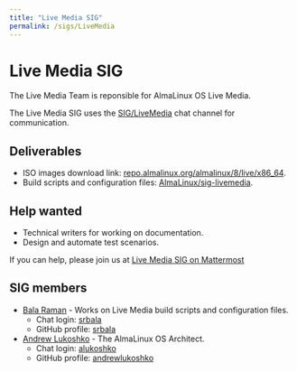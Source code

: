 ```yaml
---
title: "Live Media SIG"
permalink: /sigs/LiveMedia
---
```

# Live Media SIG

The Live Media Team is reponsible for AlmaLinux OS Live Media.

The Live Media SIG uses the [SIG/LiveMedia](https://chat.almalinux.org/almalinux/channels/siglivemedia)
chat channel for communication.


## Deliverables

* ISO images download link: [repo.almalinux.org/almalinux/8/live/x86_64](https://repo.almalinux.org/almalinux/8/live/x86_64/).
* Build scripts and configuration files: [AlmaLinux/sig-livemedia](https://github.com/AlmaLinux/sig-livemedia).



## Help wanted

* Technical writers for working on documentation.
* Design and automate test scenarios.


If you can help, please join us at [Live Media SIG on Mattermost](https://chat.almalinux.org/almalinux/channels/siglivemedia) 


## SIG members

* [Bala Raman](mailto:srbala@gmail.com) - Works on Live Media build scripts and configuration files.
  * Chat login: [srbala](https://chat.almalinux.org/almalinux/messages/@srbala)
  * GitHub profile: [srbala](https://github.com/srbala)
* [Andrew Lukoshko](mailto:alukoshko@almalinux.org) - The AlmaLinux OS Architect.
  * Chat login: [alukoshko](https://chat.almalinux.org/almalinux/messages/@alukoshko)
  * GitHub profile: [andrewlukoshko](https://github.com/andrewlukoshko)
